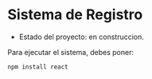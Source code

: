 <h1> Sistema de Registro</h1> 

- Estado del proyecto: en construccion. 

Para ejecutar el sistema, debes poner:

```npm install react```
